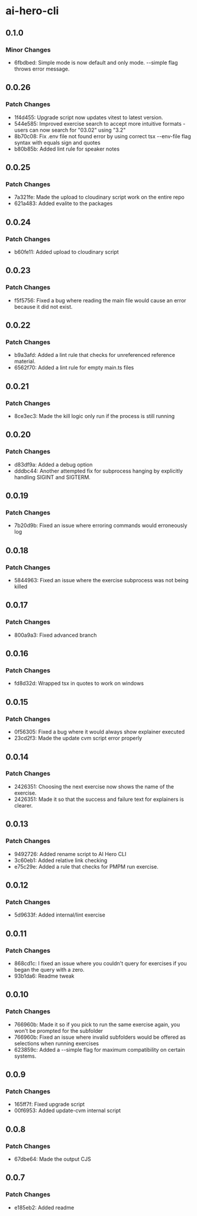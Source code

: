 # ai-hero-cli

## 0.1.0

### Minor Changes

- 6fbdbed: Simple mode is now default and only mode. --simple flag throws error message.

## 0.0.26

### Patch Changes

- 1f4d455: Upgrade script now updates vitest to latest version.
- 544e585: Improved exercise search to accept more intuitive formats - users can now search for "03.02" using "3.2"
- 8b70c08: Fix .env file not found error by using correct tsx --env-file flag syntax with equals sign and quotes
- b80b85b: Added lint rule for speaker notes

## 0.0.25

### Patch Changes

- 7a321fe: Made the upload to cloudinary script work on the entire repo
- 621a483: Added evalite to the packages

## 0.0.24

### Patch Changes

- b60fe11: Added upload to cloudinary script

## 0.0.23

### Patch Changes

- f5f5756: Fixed a bug where reading the main file would cause an error because it did not exist.

## 0.0.22

### Patch Changes

- b9a3afd: Added a lint rule that checks for unreferenced reference material.
- 6562f70: Added a lint rule for empty main.ts files

## 0.0.21

### Patch Changes

- 8ce3ec3: Made the kill logic only run if the process is still running

## 0.0.20

### Patch Changes

- d83df9a: Added a debug option
- dddbc44: Another attempted fix for subprocess hanging by explicitly handling SIGINT and SIGTERM.

## 0.0.19

### Patch Changes

- 7b20d9b: Fixed an issue where erroring commands would erroneously log

## 0.0.18

### Patch Changes

- 5844963: Fixed an issue where the exercise subprocess was not being killed

## 0.0.17

### Patch Changes

- 800a9a3: Fixed advanced branch

## 0.0.16

### Patch Changes

- fd8d32d: Wrapped tsx in quotes to work on windows

## 0.0.15

### Patch Changes

- 0f56305: Fixed a bug where it would always show explainer executed
- 23cd2f3: Made the update cvm script error properly

## 0.0.14

### Patch Changes

- 2426351: Choosing the next exercise now shows the name of the exercise.
- 2426351: Made it so that the success and failure text for explainers is clearer.

## 0.0.13

### Patch Changes

- 9492726: Added rename script to AI Hero CLI
- 3c60eb1: Added relative link checking
- e75c29e: Added a rule that checks for PMPM run exercise.

## 0.0.12

### Patch Changes

- 5d9633f: Added internal/lint exercise

## 0.0.11

### Patch Changes

- 868cd1c: I fixed an issue where you couldn't query for exercises if you began the query with a zero.
- 93b1da6: Readme tweak

## 0.0.10

### Patch Changes

- 766960b: Made it so if you pick to run the same exercise again, you won't be prompted for the subfolder
- 766960b: Fixed an issue where invalid subfolders would be offered as selections when running exercises
- 623859c: Added a --simple flag for maximum compatibility on certain systems.

## 0.0.9

### Patch Changes

- 165ff7f: Fixed upgrade script
- 00f6953: Added update-cvm internal script

## 0.0.8

### Patch Changes

- 67dbe64: Made the output CJS

## 0.0.7

### Patch Changes

- e185eb2: Added readme
